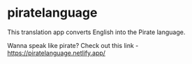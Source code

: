 # piratelanguage

This translation app converts English into the Pirate language.

Wanna speak like pirate?
Check out this link - https://piratelanguage.netlify.app/
